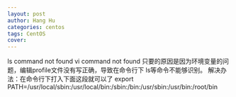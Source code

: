 ```yaml
---
layout: post
author: Hang Hu
categories: centos
tags: CentOS 
cover: 
---
```


ls command not found
vi command not found
只要的原因是因为环境变量的问题，编辑profile文件没有写正确，导致在命令行下 ls等命令不能够识别。
解决办法：在命令行下打入下面这段就可以了
export PATH=/usr/local/sbin:/usr/local/bin:/sbin:/bin:/usr/sbin:/usr/bin:/root/bin
